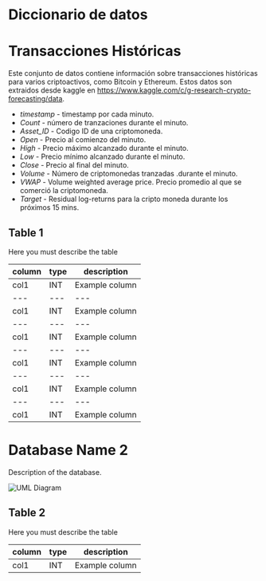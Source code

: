# Diccionario de datos

# Transacciones Históricas

Este conjunto de datos contiene información sobre transacciones históricas para varios criptoactivos, como Bitcoin y Ethereum. Estos datos son extraidos desde kaggle en https://www.kaggle.com/c/g-research-crypto-forecasting/data.

*  *timestamp* - timestamp por cada minuto.
*   *Count* - número de tranzaciones durante el minuto.
*   *Asset_ID* - Codigo ID de una criptomoneda.
*   *Open* - Precio al comienzo del minuto.
*   *High* - Precio máximo alcanzado durante el minuto.
*   *Low* - Precio mínimo alcanzado durante el minuto.
*   *Close* - Precio al final del minuto.
*   *Volume* - Número de criptomonedas tranzadas .durante el minuto.
*   *VWAP* - Volume weighted average price. Precio promedio al que se comerció la criptomoneda.
*   *Target* - Residual log-returns para la cripto moneda durante los próximos 15 mins.

## Table 1

Here you must describe the table

| column | type | description |
| --- | --- | --- |
| col1 | INT | Example column |
| --- | --- | --- |
| col1 | INT | Example column |
| --- | --- | --- |
| col1 | INT | Example column |
| --- | --- | --- |
| col1 | INT | Example column |
| --- | --- | --- |
| col1 | INT | Example column |
| --- | --- | --- |
| col1 | INT | Example column |

# Database Name 2

Description of the database.

![UML Diagram](/file/uml/database1)

## Table 2

Here you must describe the table

| column | type | description |
| --- | --- | --- |
| col1 | INT | Example column |
